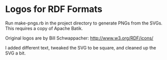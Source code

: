 # Logos for RDF Formats

Run make-pngs.rb in the project directory to generate PNGs
from the SVGs. This requires a copy of Apache Batik.

Original logos are by Bill Schwappacher:
http://www.w3.org/RDF/icons/

I added different text, tweaked the SVG to be square, and cleaned up
the SVG a bit.
